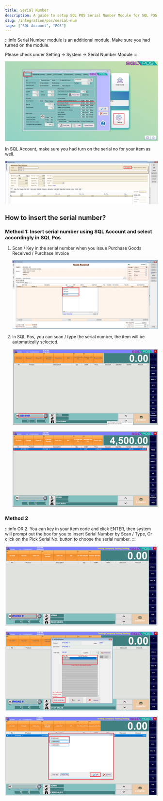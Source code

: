 ```yaml
---
title: Serial Number
description: A guide to setup SQL POS Serial Number Module for SQL POS System
slug: /integration/pos/serial-num
tags: ["SQL Account", "POS"]
---
```


:::info
Serial Number module is an additional module. Make sure you had turned on the module.

Please check under Setting -> System -> Serial Number Module
:::

![1](../../../static/img/pos/serial-num/1.png)

In SQL Account, make sure you had turn on the serial no for your item as well.

![2](../../../static/img/pos/serial-num/2.png)

## How to insert the serial number?

### Method 1: Insert serial number using SQL Account and select accordingly in SQL Pos

1. Scan / Key in the serial number when you issue Purchase Goods Received / Purchase Invoice

    ![3](../../../static/img/pos/serial-num/3.png)

2. In SQL Pos, you can scan / type the serial number, the item will be automatically selected.

    ![4](../../../static/img/pos/serial-num/4.png)

    ![5](../../../static/img/pos/serial-num/5.png)

### Method 2

:::info OR
2. You can key in your item code and click ENTER, then system will prompt out the box for you
to insert Serial Number by Scan / Type, Or click on the Pick Serial No. button to choose the serial
number.
:::

![6](../../../static/img/pos/serial-num/6.png)

![7](../../../static/img/pos/serial-num/7.png)

![8](../../../static/img/pos/serial-num/8.png)
